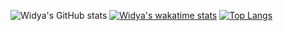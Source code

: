 ![Widya's GitHub stats](https://github-readme-stats.vercel.app/api?username=widyaageng&count_private=true)
[![Widya's wakatime stats](https://github-readme-stats.vercel.app/api/wakatime?username=widyaageng)](https://github.com/widyaageng/github-readme-stats)
[![Top Langs](https://github-readme-stats.vercel.app/api/top-langs/?username=widyaageng&langs_count=8)](https://github.com/widyaageng/github-readme-stats)
